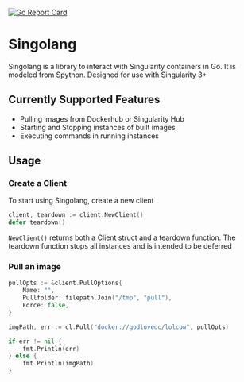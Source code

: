 [![Go Report Card](https://goreportcard.com/badge/github.com/stewartad/singolang)](https://goreportcard.com/report/github.com/stewartad/singolang)

# Singolang
Singolang is a library to interact with Singularity containers in Go. It is modeled from Spython. Designed for use with Singularity 3+

## Currently Supported Features
* Pulling images from Dockerhub or Singularity Hub
* Starting and Stopping instances of built images
* Executing commands in running instances

## Usage
### Create a Client
To start using Singolang, create a new client

```go
client, teardown := client.NewClient()
defer teardown()
```

`NewClient()` returns both a Client struct and a teardown function. The teardown function stops all instances and is intended to be deferred

### Pull an image

```go
pullOpts := &client.PullOptions{
    Name: "",
    Pullfolder: filepath.Join("/tmp", "pull"),
    Force: false,
}

imgPath, err := cl.Pull("docker://godlovedc/lolcow", pullOpts)

if err != nil {
    fmt.Println(err)
} else {
    fmt.Println(imgPath)
}
```